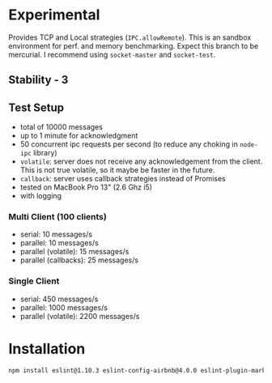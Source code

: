 # Experimental

Provides TCP and Local strategies (`IPC.allowRemote`). This is an sandbox environment for perf. and memory benchmarking. Expect this branch to be mercurial. I recommend using `socket-master` and `socket-test`.

## Stability - 3

## Test Setup

- total of 10000 messages
- up to 1 minute for acknowledgment
- 50 concurrent ipc requests per second (to reduce any choking in `node-ipc` library)
- `volatile`: server does not receive any acknowledgement from the client. This is not true volatile, so it maybe be faster in the future.
- `callback`: server uses callback strategies instead of Promises
- tested on MacBook Pro 13" (2.6 Ghz i5)
- with logging

### Multi Client (100 clients)

- serial: 10 messages/s
- parallel: 10 messages/s
- parallel (volatile): 15 messages/s
- parallel (callbacks): 25 messages/s

### Single Client

- serial: 450 messages/s
- parallel: 1000 messages/s
- parallel (volatile): 2200 messages/s

# Installation

```sh
npm install eslint@1.10.3 eslint-config-airbnb@4.0.0 eslint-plugin-markdown@1.0.0-beta.1 eslint-plugin-mocha@1.1.0 eslint-plugin-react@3.16.1
```